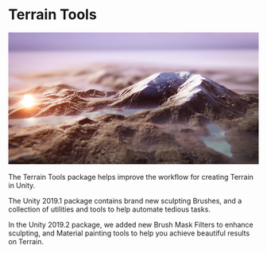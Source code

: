 # Terrain Tools

![](images/TerrainTools_FrontPage.png)

The Terrain Tools package helps improve the workflow for creating Terrain in Unity. 

The Unity 2019.1 package contains brand new sculpting Brushes, and a collection of utilities and tools to help automate tedious tasks. 

In the Unity 2019.2 package, we added new Brush Mask Filters to enhance sculpting, and Material painting tools to help you achieve beautiful results on Terrain.